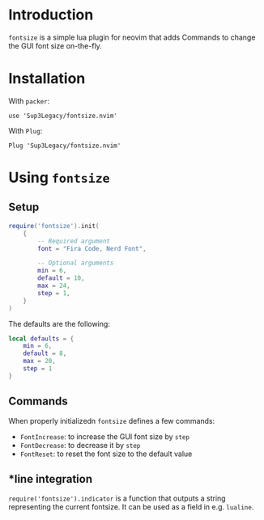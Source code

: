 # Introduction

`fontsize` is a simple lua plugin for neovim that adds Commands to change the GUI font size on-the-fly.

# Installation

With `packer`:

```shell
use 'Sup3Legacy/fontsize.nvim'
```

With `Plug`:

```shell
Plug 'Sup3Legacy/fontsize.nvim'
```

# Using `fontsize`

## Setup

```lua
require('fontsize').init(
    {
        -- Required argument
        font = "Fira Code, Nerd Font",

        -- Optional arguments
        min = 6,
        default = 10,
        max = 24,
        step = 1,
    }
)
```

The defaults are the following:

```lua
local defaults = {
    min = 6,
    default = 8,
    max = 20,
    step = 1
}
```

## Commands 

When properly initializedn `fontsize` defines a few commands:

- `FontIncrease`: to increase the GUI font size by `step`
- `FontDecrease`: to decrease it by `step`
- `FontReset`: to reset the font size to the default value

## \*line integration

`require('fontsize').indicator` is a function that outputs a string representing the current fontsize. It can be used as a field in e.g. `lualine`.
